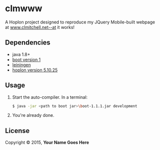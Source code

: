 # clmwww

A Hoplon project designed to reproduce my JQuery Mobile-built webpage at www.clmitchell.net--at it works!

## Dependencies

- java 1.8+
- [boot version 1][1]
- [leiningen][2]
- [hoplon version 5.10.25][3]

## Usage

1. Start the auto-compiler. In a terminal:

    ```bash
    $ java -jar <path to boot jar>\boot-1.1.1.jar development
    ```

2. You're already done.

## License

Copyright © 2015, **Your Name Goes Here**

[1]: https://github.com/tailrecursion/boot
[2]: https://github.com/technomancy/leiningen
[3]: http://github.com/tailrecursion/hoplon
